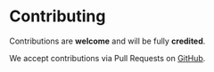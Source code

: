 # Contributing

Contributions are **welcome** and will be fully **credited**.

We accept contributions via Pull Requests on [GitHub](https://github.com/php/real-time-benchmark-data).
